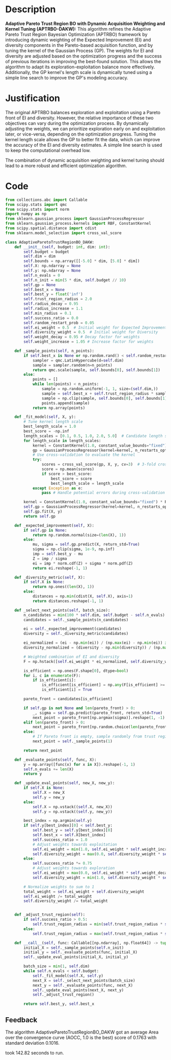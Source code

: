 # Description
**Adaptive Pareto Trust Region BO with Dynamic Acquisition Weighting and Kernel Tuning (APTRBO-DAKW):** This algorithm refines the Adaptive Pareto Trust Region Bayesian Optimization (APTRBO) framework by introducing dynamic weighting of the Expected Improvement (EI) and diversity components in the Pareto-based acquisition function, and by tuning the kernel of the Gaussian Process (GP). The weights for EI and diversity are adjusted based on the optimization progress and the success of previous iterations in improving the best-found solution. This allows the algorithm to adapt its exploration-exploitation balance more effectively. Additionally, the GP kernel's length scale is dynamically tuned using a simple line search to improve the GP's modeling accuracy.

# Justification
The original APTRBO balances exploration and exploitation using a Pareto front of EI and diversity. However, the relative importance of these two objectives can vary during the optimization process. By dynamically adjusting the weights, we can prioritize exploration early on and exploitation later, or vice-versa, depending on the optimization progress.
Tuning the kernel length scale allows the GP to better fit the data, which can improve the accuracy of the EI and diversity estimates. A simple line search is used to keep the computational overhead low.

The combination of dynamic acquisition weighting and kernel tuning should lead to a more robust and efficient optimization algorithm.

# Code
```python
from collections.abc import Callable
from scipy.stats import qmc
from scipy.stats import norm
import numpy as np
from sklearn.gaussian_process import GaussianProcessRegressor
from sklearn.gaussian_process.kernels import RBF, ConstantKernel
from scipy.spatial.distance import cdist
from sklearn.model_selection import cross_val_score

class AdaptiveParetoTrustRegionBO_DAKW:
    def __init__(self, budget: int, dim: int):
        self.budget = budget
        self.dim = dim
        self.bounds = np.array([[-5.0] * dim, [5.0] * dim])
        self.X: np.ndarray = None
        self.y: np.ndarray = None
        self.n_evals = 0
        self.n_init = min(5 * dim, self.budget // 10)
        self.gp = None
        self.best_x = None
        self.best_y = float('inf')
        self.trust_region_radius = 2.0
        self.radius_decay = 0.95
        self.radius_increase = 1.1
        self.min_radius = 0.1
        self.success_ratio = 0.0
        self.random_restart_prob = 0.05
        self.ei_weight = 0.5  # Initial weight for Expected Improvement
        self.diversity_weight = 0.5  # Initial weight for Diversity
        self.weight_decay = 0.95 # Decay factor for weights
        self.weight_increase = 1.05 # Increase factor for weights

    def _sample_points(self, n_points):
        if self.best_x is None or np.random.rand() < self.random_restart_prob:
            sampler = qmc.LatinHypercube(d=self.dim)
            sample = sampler.random(n=n_points)
            return qmc.scale(sample, self.bounds[0], self.bounds[1])
        else:
            points = []
            while len(points) < n_points:
                sample = np.random.uniform(-1, 1, size=(self.dim,))
                sample = self.best_x + self.trust_region_radius * sample
                sample = np.clip(sample, self.bounds[0], self.bounds[1])
                points.append(sample)
            return np.array(points)

    def _fit_model(self, X, y):
        # Tune kernel length scale
        best_length_scale = 1.0
        best_score = -np.inf
        length_scales = [0.1, 0.5, 1.0, 2.0, 5.0]  # Candidate length scales
        for length_scale in length_scales:
            kernel = ConstantKernel(1.0, constant_value_bounds="fixed") * RBF(length_scale=length_scale, length_scale_bounds="fixed")
            gp = GaussianProcessRegressor(kernel=kernel, n_restarts_optimizer=0, alpha=1e-6)
            # Use cross-validation to evaluate the kernel
            try:
                scores = cross_val_score(gp, X, y, cv=3)  # 3-fold cross-validation
                score = np.mean(scores)
                if score > best_score:
                    best_score = score
                    best_length_scale = length_scale
            except Exception as e:
                pass # Handle potential errors during cross-validation

        kernel = ConstantKernel(1.0, constant_value_bounds="fixed") * RBF(length_scale=best_length_scale, length_scale_bounds="fixed")
        self.gp = GaussianProcessRegressor(kernel=kernel, n_restarts_optimizer=0, alpha=1e-6)
        self.gp.fit(X, y)
        return self.gp

    def _expected_improvement(self, X):
        if self.gp is None:
            return np.random.normal(size=(len(X), 1))
        else:
            mu, sigma = self.gp.predict(X, return_std=True)
            sigma = np.clip(sigma, 1e-9, np.inf)
            imp = self.best_y - mu
            Z = imp / sigma
            ei = imp * norm.cdf(Z) + sigma * norm.pdf(Z)
            return ei.reshape(-1, 1)

    def _diversity_metric(self, X):
        if self.X is None:
            return np.ones((len(X), 1))
        else:
            distances = np.min(cdist(X, self.X), axis=1)
            return distances.reshape(-1, 1)

    def _select_next_points(self, batch_size):
        n_candidates = min(100 * self.dim, self.budget - self.n_evals)
        candidates = self._sample_points(n_candidates)

        ei = self._expected_improvement(candidates)
        diversity = self._diversity_metric(candidates)

        ei_normalized = (ei - np.min(ei)) / (np.max(ei) - np.min(ei)) if np.max(ei) != np.min(ei) else np.zeros_like(ei)
        diversity_normalized = (diversity - np.min(diversity)) / (np.max(diversity) - np.min(diversity)) if np.max(diversity) != np.min(diversity) else np.zeros_like(diversity)

        # Weighted combination of EI and diversity
        F = np.hstack([self.ei_weight * ei_normalized, self.diversity_weight * diversity_normalized])

        is_efficient = np.ones(F.shape[0], dtype=bool)
        for i, c in enumerate(F):
            if is_efficient[i]:
                is_efficient[is_efficient] = np.any(F[is_efficient] >= c, axis=1)
                is_efficient[i] = True

        pareto_front = candidates[is_efficient]

        if self.gp is not None and len(pareto_front) > 0:
            _, sigma = self.gp.predict(pareto_front, return_std=True)
            next_point = pareto_front[np.argmax(sigma)].reshape(1, -1)
        elif len(pareto_front) > 0:
            next_point = pareto_front[np.random.choice(len(pareto_front))].reshape(1, -1)
        else:
            # If Pareto front is empty, sample randomly from trust region
            next_point = self._sample_points(1)

        return next_point

    def _evaluate_points(self, func, X):
        y = np.array([func(x) for x in X]).reshape(-1, 1)
        self.n_evals += len(X)
        return y

    def _update_eval_points(self, new_X, new_y):
        if self.X is None:
            self.X = new_X
            self.y = new_y
        else:
            self.X = np.vstack((self.X, new_X))
            self.y = np.vstack((self.y, new_y))

        best_index = np.argmin(self.y)
        if self.y[best_index][0] < self.best_y:
            self.best_y = self.y[best_index][0]
            self.best_x = self.X[best_index]
            self.success_ratio = 1.0
            # Adjust weights towards exploitation
            self.ei_weight = min(1.0, self.ei_weight * self.weight_increase)
            self.diversity_weight = max(0.0, self.diversity_weight * self.weight_decay)
        else:
            self.success_ratio *= 0.75
            # Adjust weights towards exploration
            self.ei_weight = max(0.0, self.ei_weight * self.weight_decay)
            self.diversity_weight = min(1.0, self.diversity_weight * self.weight_increase)

        # Normalize weights to sum to 1
        total_weight = self.ei_weight + self.diversity_weight
        self.ei_weight /= total_weight
        self.diversity_weight /= total_weight


    def _adjust_trust_region(self):
        if self.success_ratio > 0.5:
            self.trust_region_radius = min(self.trust_region_radius * self.radius_increase, 5.0)
        else:
            self.trust_region_radius = max(self.trust_region_radius * self.radius_decay, self.min_radius)

    def __call__(self, func: Callable[[np.ndarray], np.float64]) -> tuple[np.float64, np.array]:
        initial_X = self._sample_points(self.n_init)
        initial_y = self._evaluate_points(func, initial_X)
        self._update_eval_points(initial_X, initial_y)

        batch_size = min(1, self.dim)
        while self.n_evals < self.budget:
            self._fit_model(self.X, self.y)
            next_X = self._select_next_points(batch_size)
            next_y = self._evaluate_points(func, next_X)
            self._update_eval_points(next_X, next_y)
            self._adjust_trust_region()

        return self.best_y, self.best_x
```
## Feedback
 The algorithm AdaptiveParetoTrustRegionBO_DAKW got an average Area over the convergence curve (AOCC, 1.0 is the best) score of 0.1763 with standard deviation 0.1016.

took 142.82 seconds to run.
